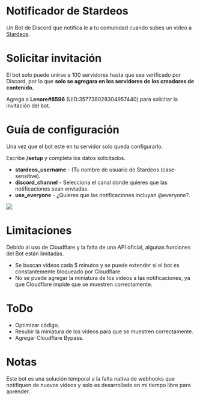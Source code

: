 
# Notificador de Stardeos

Un Bot de Discord que notifica le a tu comunidad cuando subes un video a [Stardeos](https://stardeos.com/).

# Solicitar invitación

El bot solo puede unirse a 100 servidores hasta que sea verificado por Discord, por lo que **solo se agregara en los servidores de los creadores de contenido.**

Agrega a **Lenore#8596** (UID:357738028304957440) para solicitar la invitación del bot.

# Guía de configuración

Una vez que el bot este en tu servidor solo queda configurarlo.

Escribe **/setup** y completa los datos solicitados.

* **stardeos_username** - (Tu nombre de usuario de Stardeos (case-sensitive).
* **discord_channel** - Selecciona el canal donde quieres que las notificaciones sean enviadas.
* **use_everyone** - ¿Quieres que las notificaciones incluyan @everyone?.

![](https://i.imgur.com/So9hFmr.png)

# Limitaciones

Debido al uso de Cloudflare y la falta de una API oficial, algunas funciones del Bot están limitadas.

* Se buscan videos cada 5 minutos y se puede extender si el bot es constantemente bloqueado por Cloudflare.
* No se puede agregar la miniatura de los videos a las notificaciones, ya que Cloudflare impide que se muestren correctamente.

# ToDo

* Optimizar código.
* Resubir la miniatura de los videos para que se muestren correctamente.
* Agregar Cloudflare Bypass.

# Notas 

Este bot es una solución temporal a la falta nativa de webhooks que notifiquen de nuevos videos y solo es desarrollado en mi tiempo libre para aprender.
